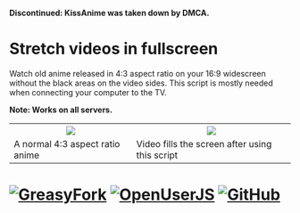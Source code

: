 **Discontinued: KissAnime was taken down by DMCA.**

# Stretch videos in fullscreen
Watch old anime released in 4:3 aspect ratio on your 16:9 widescreen without the black areas on the video sides. This script is mostly needed when connecting your computer to the TV.

**Note: Works on all servers.**

<table>
  <tr>
    <th><img src="https://raw.githubusercontent.com/eskander/userscripts-collection/master/KissAnime%20Stretch%20videos%20in%20fullscreen/before.png"></th>
    <th><img src="https://raw.githubusercontent.com/eskander/userscripts-collection/master/KissAnime%20Stretch%20videos%20in%20fullscreen/after.png"></th>
  </tr>
  <tr>
    <td>A normal 4:3 aspect ratio anime</td>
    <td>Video fills the screen after using this script</td>
  </tr>
</table>

# [![GreasyFork][b1]][l1] [![OpenUserJS][b2]][l2] [![GitHub][b3]][l3]


  [b1]: https://img.shields.io/badge/Install-GreasyFork-red.svg?longCache=true&style=for-the-badge&
  [b2]: https://img.shields.io/badge/Install-OpenUserJS-blue.svg?longCache=true&style=for-the-badge
  [b3]: https://img.shields.io/badge/Install-GitHub-lightgrey.svg?longCache=true&style=for-the-badge

  [l1]: https://greasyfork.org/en/scripts/33126-kissanime-stretch-videos-in-fullscreen
  [l2]: https://openuserjs.org/scripts/eskander/[KissAnime]_Stretch_videos_in_fullscreen
  [l3]: https://github.com/eskander/userscripts-collection/raw/master/KissAnime%20Stretch%20videos%20in%20fullscreen/stretch_videos_in_fullscreen.user.js
